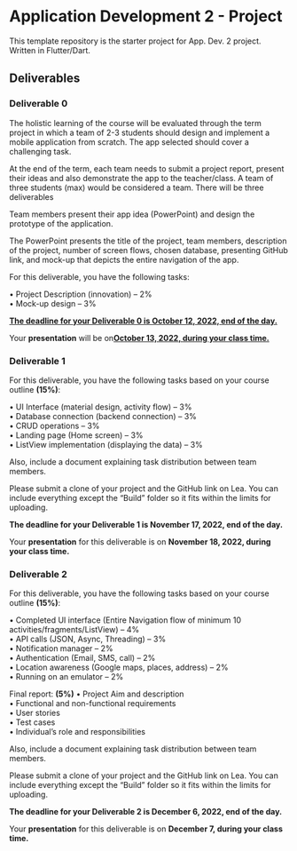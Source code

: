 # Application Development 2 - Project

This template repository is the starter project for App. Dev. 2 project. Written in Flutter/Dart.

## Deliverables

### Deliverable 0

The holistic learning of the course will be evaluated through the term project in which a team of 2-3 students should design and implement a mobile application from scratch. The app selected should cover a challenging task.

At the end of the term, each team needs to submit a project report, present their ideas and also demonstrate the app to the teacher/class. A team of three students (max) would be considered a team. There will be three deliverables

Team members present their app idea (PowerPoint) and design the prototype of the application.

The PowerPoint presents the title of the project, team members, description of the project, number of screen flows, chosen database, presenting GitHub link, and mock-up that depicts the entire navigation of the app.

For this deliverable, you have the following tasks:

• Project Description (innovation) – 2%  
• Mock-up design – 3%

<ins>**The deadline for your Deliverable 0 is October 12, 2022, end of the day.**</ins>

Your **presentation** will be on<ins>**October 13, 2022, during your class time.**</ins>

### Deliverable 1

For this deliverable, you have the following tasks based on your course outline **(15%)**:

• UI Interface (material design, activity flow) – 3%  
• Database connection (backend connection) – 3%  
• CRUD operations – 3%  
• Landing page (Home screen) – 3%  
• ListView implementation (displaying the data) – 3%

Also, include a document explaining task distribution between team members.

Please submit a clone of your project and the GitHub link on Lea. You can include everything except the “Build” folder so it fits within the limits for uploading.

**The deadline for your Deliverable 1 is November 17, 2022, end of the day.**

Your **presentation** for this deliverable is on **November 18, 2022, during your class time.**

### Deliverable 2

For this deliverable, you have the following tasks based on your course outline **(15%)**:

• Completed UI interface (Entire Navigation flow of minimum 10 activities/fragments/ListView) – 4%  
• API calls (JSON, Async, Threading) – 3%  
• Notification manager – 2%  
• Authentication (Email, SMS, call) – 2%  
• Location awareness (Google maps, places, address) – 2%  
• Running on an emulator – 2%

Final report: **(5%)**
• Project Aim and description  
• Functional and non-functional requirements  
• User stories  
• Test cases  
• Individual’s role and responsibilities

Also, include a document explaining task distribution between team members.

Please submit a clone of your project and the GitHub link on Lea. You can include everything except the “Build” folder so it fits within the limits for uploading.

**The deadline for your Deliverable 2 is December 6, 2022, end of the day.**

Your **presentation** for this deliverable is on **December 7, during your class time.**
